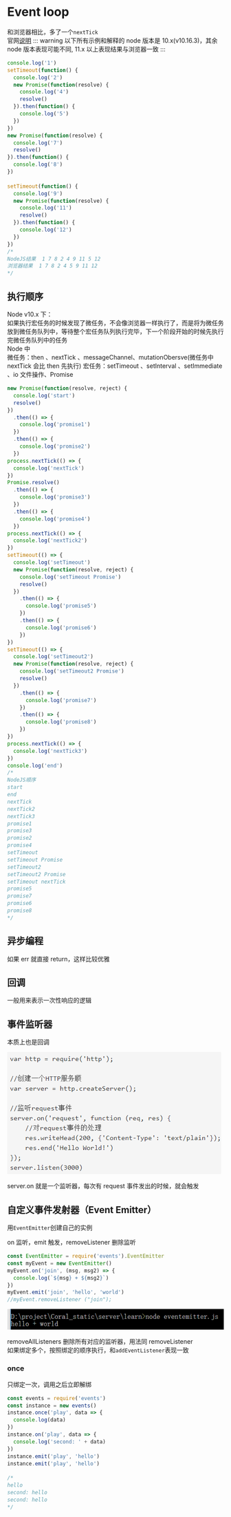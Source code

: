 # Event loop

和浏览器相比，多了一个`nextTick`  
官网[说明](https://github.com/nodejs/nodejs.org/blob/master/locale/zh-cn/docs/guides/event-loop-timers-and-nexttick.md)
::: warning
以下所有示例和解释的 node 版本是 10.x(v10.16.3)，其余 node 版本表现可能不同, 11.x 以上表现结果与浏览器一致
:::

```js
console.log('1')
setTimeout(function() {
  console.log('2')
  new Promise(function(resolve) {
    console.log('4')
    resolve()
  }).then(function() {
    console.log('5')
  })
})
new Promise(function(resolve) {
  console.log('7')
  resolve()
}).then(function() {
  console.log('8')
})

setTimeout(function() {
  console.log('9')
  new Promise(function(resolve) {
    console.log('11')
    resolve()
  }).then(function() {
    console.log('12')
  })
})
/*
NodeJS结果  1 7 8 2 4 9 11 5 12
浏览器结果  1 7 8 2 4 5 9 11 12
*/
```

## 执行顺序

Node v10.x 下：  
如果执行宏任务的时候发现了微任务，不会像浏览器一样执行了，而是将为微任务放到微任务队列中，等待整个宏任务队列执行完毕，下一个阶段开始的时候先执行完微任务队列中的任务  
Node 中  
微任务：then 、nextTick 、messageChannel、mutationObersve(微任务中 nextTick 会比 then 先执行)
宏任务：setTimeout 、setInterval 、setImmediate 、io 文件操作、Promise

```js
new Promise(function(resolve, reject) {
  console.log('start')
  resolve()
})
  .then(() => {
    console.log('promise1')
  })
  .then(() => {
    console.log('promise2')
  })
process.nextTick(() => {
  console.log('nextTick')
})
Promise.resolve()
  .then(() => {
    console.log('promise3')
  })
  .then(() => {
    console.log('promise4')
  })
process.nextTick(() => {
  console.log('nextTick2')
})
setTimeout(() => {
  console.log('setTimeout')
  new Promise(function(resolve, reject) {
    console.log('setTimeout Promise')
    resolve()
  })
    .then(() => {
      console.log('promise5')
    })
    .then(() => {
      console.log('promise6')
    })
})
setTimeout(() => {
  console.log('setTimeout2')
  new Promise(function(resolve, reject) {
    console.log('setTimeout2 Promise')
    resolve()
  })
    .then(() => {
      console.log('promise7')
    })
    .then(() => {
      console.log('promise8')
    })
})
process.nextTick(() => {
  console.log('nextTick3')
})
console.log('end')
/*
NodeJS顺序
start
end
nextTick
nextTick2
nextTick3
promise1
promise3
promise2
promise4
setTimeout
setTimeout Promise
setTimeout2
setTimeout2 Promise
setTimeout nextTick
promise5
promise7
promise6
promise8
*/
```

## 异步编程

如果 err 就直接 return，这样比较优雅

## 回调

一般用来表示一次性响应的逻辑

## 事件监听器

本质上也是回调

![](../images/7a763b53e2951ed4922b48ff811ce186.png)

server.on 就是一个监听器，每次有 request 事件发出的时候，就会触发

## 自定义事件发射器（Event Emitter）

用`EventEmitter`创建自己的实例

on 监听，emit 触发，removeListener 删除监听

```js
const EventEmitter = require('events').EventEmitter
const myEvent = new EventEmitter()
myEvent.on('join', (msg, msg2) => {
  console.log(`${msg} + ${msg2}`)
})
myEvent.emit('join', 'hello', 'world')
//myEvent.removeListener ("join");
```

![](../images/2e68b435c61d4dde9113b1916c9832bf.png)

removeAllListeners 删除所有对应的监听器，用法同 removeListener  
如果绑定多个，按照绑定的顺序执行，和`addEventListener`表现一致

### once

只绑定一次，调用之后立即解绑

```js
const events = require('events')
const instance = new events()
instance.once('play', data => {
  console.log(data)
})
instance.on('play', data => {
  console.log('second: ' + data)
})
instance.emit('play', 'hello')
instance.emit('play', 'hello')

/* 
hello 
second: hello
second: hello
*/
```
